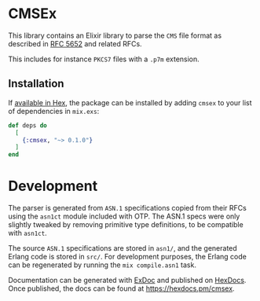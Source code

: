 # CMSEx

This library contains an Elixir library to parse the `CMS` file format as described in [RFC 5652](https://datatracker.ietf.org/doc/html/rfc5652) and related RFCs.

This includes for instance `PKCS7` files with a `.p7m` extension.

## Installation

If [available in Hex](https://hex.pm/docs/publish), the package can be installed
by adding `cmsex` to your list of dependencies in `mix.exs`:

```elixir
def deps do
  [
    {:cmsex, "~> 0.1.0"}
  ]
end
```

# Development

The parser is generated from `ASN.1` specifications copied from their RFCs  using the `asn1ct` module included with OTP. The ASN.1 specs were only slightly tweaked by removing primitive type definitions, to be compatible with `asn1ct`.

The source `ASN.1` specifications are stored in `asn1/`, and the generated Erlang code  is stored in `src/`. For development purposes, the Erlang code can be regenerated by running the `mix compile.asn1` task.

Documentation can be generated with [ExDoc](https://github.com/elixir-lang/ex_doc)
and published on [HexDocs](https://hexdocs.pm). Once published, the docs can
be found at <https://hexdocs.pm/cmsex>.
